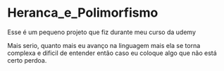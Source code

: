 # Heranca_e_Polimorfismo
Esse é um pequeno projeto que fiz durante meu curso da udemy

Mais serio, quanto mais eu avanço na linguagem mais ela se torna complexa e dificil de entender então caso eu coloque algo que 
não está certo perdoa.
